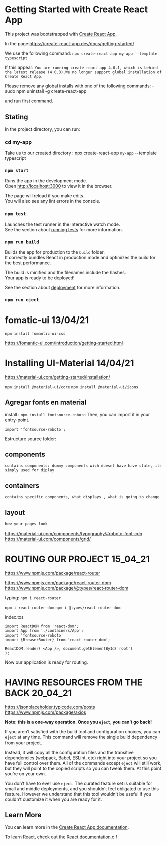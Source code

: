 # Getting Started with Create React App

This project was bootstrapped with [Create React App](https://github.com/facebook/create-react-app).

In the page:https://create-react-app.dev/docs/getting-started/

We use the following command:
```npx create-react-app my-app --template typescript ```

If this appear:
```You are running create-react-app 4.0.1, which is behind the latest release (4.0.3).We no longer support global installation of Create React App.```

Please remove any global installs with one of the following commands:
-sudo npm uninstall -g create-react-app

and run first command.

## Stating

In the project directory, you can run:

### cd my-app

Take us to our created directory : npx create-react-app `my-app` --template typescript

### `npm start`

Runs the app in the development mode.\
Open [http://localhost:3000](http://localhost:3000) to view it in the browser.

The page will reload if you make edits.\
You will also see any lint errors in the console.

### `npm test`

Launches the test runner in the interactive watch mode.\
See the section about [running tests](https://facebook.github.io/create-react-app/docs/running-tests) for more information.

### `npm run build`

Builds the app for production to the `build` folder.\
It correctly bundles React in production mode and optimizes the build for the best performance.

The build is minified and the filenames include the hashes.\
Your app is ready to be deployed!

See the section about [deployment](https://facebook.github.io/create-react-app/docs/deployment) for more information.

### `npm run eject`


# fomatic-ui  13/04/21
```npm install fomantic-ui-css```


https://fomantic-ui.com/introduction/getting-started.html

# Installing UI-Material 14/04/21

https://material-ui.com/getting-started/installation/

```npm install @material-ui/core```
```npm install @material-ui/icons```

## Agregar fonts en material 

install :
```npm install fontsource-roboto```
Then, you can import it in your entry-point.

```import 'fontsource-roboto';```

Estructure source folder:

## components 

    contains components: dummy components wich doesnt have have state, its simply used for diplay

## containers

    contains specific components, what displays , what is going to change 

## layout

    how your pages look

https://material-ui.com/components/typography/#roboto-font-cdn
https://material-ui.com/components/grid/


# ROUTING OUR PROJECT 15_04_21

https://www.npmjs.com/package/react-router


https://www.npmjs.com/package/react-router-dom
https://www.npmjs.com/package/@types/react-router-dom

typing:
```npm i react-router```

```npm i react-router-dom```
```npm i @types/react-router-dom```

index.txs

```import React from 'react';
import ReactDOM from 'react-dom';
import App from './containers/App';
import 'fontsource-roboto'
import {BrowserRouter} from 'react-router-dom';

ReactDOM.render( <App />, document.getElementById('root')
);

```
Now our application is ready for routing.

# HAVING RESOURCES FROM THE BACK 20_04_21

https://jsonplaceholder.typicode.com/posts
https://www.npmjs.com/package/axios

**Note: this is a one-way operation. Once you `eject`, you can’t go back!**

If you aren’t satisfied with the build tool and configuration choices, you can `eject` at any time. This command will remove the single build dependency from your project.

Instead, it will copy all the configuration files and the transitive dependencies (webpack, Babel, ESLint, etc) right into your project so you have full control over them. All of the commands except `eject` will still work, but they will point to the copied scripts so you can tweak them. At this point you’re on your own.

You don’t have to ever use `eject`. The curated feature set is suitable for small and middle deployments, and you shouldn’t feel obligated to use this feature. However we understand that this tool wouldn’t be useful if you couldn’t customize it when you are ready for it.

## Learn More

You can learn more in the [Create React App documentation](https://facebook.github.io/create-react-app/docs/getting-started).

To learn React, check out the [React documentation](https://reactjs.org/).c f
